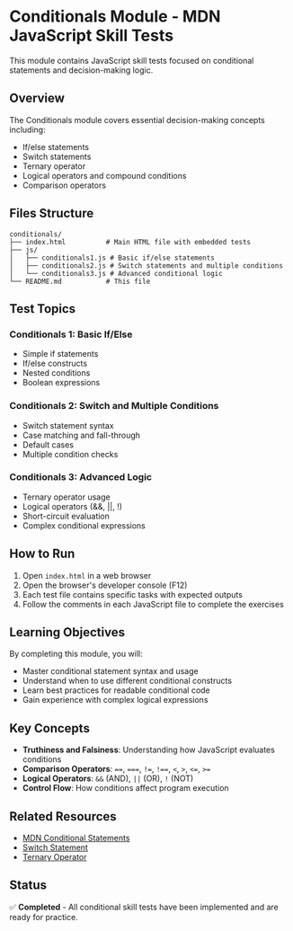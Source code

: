 # Conditionals Module - MDN JavaScript Skill Tests

This module contains JavaScript skill tests focused on conditional statements and decision-making logic.

## Overview

The Conditionals module covers essential decision-making concepts including:

- If/else statements
- Switch statements
- Ternary operator
- Logical operators and compound conditions
- Comparison operators

## Files Structure

```
conditionals/
├── index.html          # Main HTML file with embedded tests
├── js/
│   ├── conditionals1.js # Basic if/else statements
│   ├── conditionals2.js # Switch statements and multiple conditions
│   └── conditionals3.js # Advanced conditional logic
└── README.md           # This file
```

## Test Topics

### Conditionals 1: Basic If/Else

- Simple if statements
- If/else constructs
- Nested conditions
- Boolean expressions

### Conditionals 2: Switch and Multiple Conditions

- Switch statement syntax
- Case matching and fall-through
- Default cases
- Multiple condition checks

### Conditionals 3: Advanced Logic

- Ternary operator usage
- Logical operators (&&, ||, !)
- Short-circuit evaluation
- Complex conditional expressions

## How to Run

1. Open `index.html` in a web browser
2. Open the browser's developer console (F12)
3. Each test file contains specific tasks with expected outputs
4. Follow the comments in each JavaScript file to complete the exercises

## Learning Objectives

By completing this module, you will:

- Master conditional statement syntax and usage
- Understand when to use different conditional constructs
- Learn best practices for readable conditional code
- Gain experience with complex logical expressions

## Key Concepts

- **Truthiness and Falsiness**: Understanding how JavaScript evaluates conditions
- **Comparison Operators**: `==`, `===`, `!=`, `!==`, `<`, `>`, `<=`, `>=`
- **Logical Operators**: `&&` (AND), `||` (OR), `!` (NOT)
- **Control Flow**: How conditions affect program execution

## Related Resources

- [MDN Conditional Statements](https://developer.mozilla.org/en-US/docs/Web/JavaScript/Guide/Control_flow_and_error_handling#conditional_statements)
- [Switch Statement](https://developer.mozilla.org/en-US/docs/Web/JavaScript/Reference/Statements/switch)
- [Ternary Operator](https://developer.mozilla.org/en-US/docs/Web/JavaScript/Reference/Operators/Conditional_Operator)

## Status

✅ **Completed** - All conditional skill tests have been implemented and are ready for practice.
